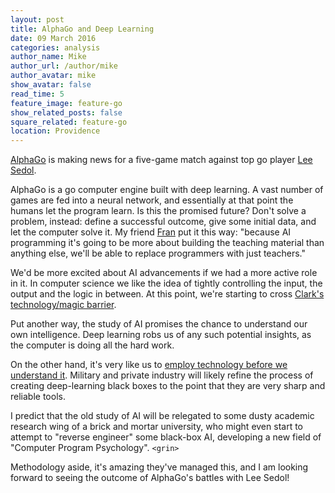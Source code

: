 ```yaml
---
layout: post
title: AlphaGo and Deep Learning
date: 09 March 2016
categories: analysis
author_name: Mike
author_url: /author/mike
author_avatar: mike
show_avatar: false
read_time: 5
feature_image: feature-go
show_related_posts: false
square_related: feature-go
location: Providence
---
```


[AlphaGo](https://deepmind.com/alpha-go.html) is making news for a five-game match against top go player [Lee Sedol](https://en.wikipedia.org/wiki/Lee_Sedol).

AlphaGo is a go computer engine built with deep learning. A vast number of games are fed into a neural network, and essentially at that point the humans let the program learn. Is this the promised future? Don't solve a problem, instead: define a successful outcome, give some initial data, and let the computer solve it. My friend [Fran](https://github.com/fran6co) put it this way: "because AI programming it's going to be more about building the teaching material than anything else, we'll be able to replace programmers with just teachers."

We'd be more excited about AI advancements if we had a more active role in it. In computer science we like the idea of tightly controlling the input, the output and the logic in between. At this point, we're starting to cross [Clark's technology/magic barrier](https://en.wikipedia.org/wiki/Clarke%27s_three_laws#Clarke.27s_third_law).

Put another way, the study of AI promises the chance to understand our own intelligence. Deep learning robs us of any such potential insights, as the computer is doing all the hard work.

On the other hand, it's very like us to [employ technology before we understand it](http://www.scientificamerican.com/article/everyday-quantum-physics/). Military and private industry will likely refine the process of creating deep-learning black boxes to the point that they are very sharp and reliable tools.

I predict that the old study of AI will be relegated to some dusty academic research wing of a brick and mortar university, who might even start to attempt to "reverse engineer" some black-box AI, developing a new field of "Computer Program Psychology". `<grin>`

Methodology aside, it's amazing they've managed this, and I am looking forward to seeing the outcome of AlphaGo's battles with Lee Sedol!
